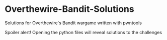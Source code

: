 # Overthewire-Bandit-Solutions
Solutions for Overthewire's Bandit wargame written with pwntools

Spoiler alert! Opening the python files will reveal solutions to the challenges


